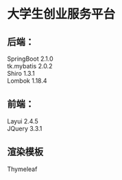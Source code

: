 # 大学生创业服务平台
## 后端：
SpringBoot  2.1.0  
tk.mybatis  2.0.2  
Shiro  1.3.1  
Lombok 1.18.4  
## 前端：
Layui  2.4.5  
JQuery  3.3.1

## 渲染模板
Thymeleaf
